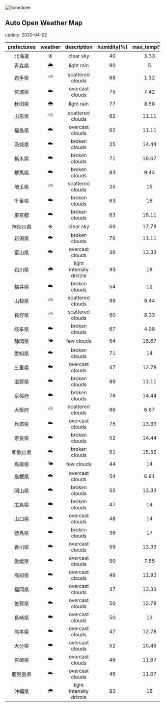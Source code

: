 ![Scheduler](https://github.com/miya/auto_open_weather_map/workflows/Scheduler/badge.svg)
## Auto Open Weather Map
update: 2020-04-22

|prefectures|weather|description|humidity(%)|max_temp(℃)|min_temp(℃)|
|:-----------:|:------------:|:------------:|:-----------:|:------------:|:-----------:|
|北海道|☀️|clear sky|40|3.33|2.78|
|青森県|🌦|light rain|90|5|5|
|岩手県|⛅️|scattered clouds|68|1.32|1.32|
|宮城県|☁️|overcast clouds|75|7.42|7.42|
|秋田県|🌦|light rain|77|8.58|8.58|
|山形県|⛅️|scattered clouds|62|11.11|9.44|
|福島県|☁️|overcast clouds|62|11.11|9.44|
|茨城県|☁️|broken clouds|25|14.44|8.89|
|栃木県|☁️|broken clouds|71|16.67|9.44|
|群馬県|☁️|broken clouds|83|9.44|5.56|
|埼玉県|⛅️|scattered clouds|25|15|14.44|
|千葉県|☁️|broken clouds|63|16|14.44|
|東京都|☁️|broken clouds|63|16.11|13.89|
|神奈川県|☀️|clear sky|69|17.78|13.33|
|新潟県|☁️|broken clouds|76|11.11|9.44|
|富山県|☁️|overcast clouds|36|13.33|13.33|
|石川県|🌧|light intensity drizzle|93|18|17|
|福井県|☁️|broken clouds|54|12|12|
|山梨県|⛅️|scattered clouds|99|9.44|9.44|
|長野県|⛅️|scattered clouds|80|8.33|8.33|
|岐阜県|☁️|broken clouds|67|4.98|4.98|
|静岡県|🌤|few clouds|54|16.67|14.44|
|愛知県|☁️|broken clouds|71|14|12.22|
|三重県|☁️|overcast clouds|47|12.78|12.78|
|滋賀県|☁️|broken clouds|89|11.11|10|
|京都府|☁️|broken clouds|78|14.44|8.89|
|大阪府|⛅️|scattered clouds|86|6.67|6.67|
|兵庫県|☁️|overcast clouds|75|13.33|6.67|
|奈良県|☁️|broken clouds|52|14.44|8.89|
|和歌山県|☁️|broken clouds|51|15.56|13.89|
|鳥取県|🌤|few clouds|44|14|14|
|島根県|☁️|overcast clouds|54|6.91|6.91|
|岡山県|☁️|broken clouds|55|13.33|10.56|
|広島県|☁️|broken clouds|47|14|11.11|
|山口県|☁️|overcast clouds|48|14|14|
|徳島県|☁️|broken clouds|36|17|16|
|香川県|☁️|overcast clouds|59|13.33|13.33|
|愛媛県|☁️|overcast clouds|50|7.55|7.55|
|高知県|☁️|overcast clouds|49|11.93|11.93|
|福岡県|☁️|overcast clouds|37|13.33|12.22|
|佐賀県|☁️|overcast clouds|50|12.78|12|
|長崎県|☁️|overcast clouds|50|12|12|
|熊本県|☁️|overcast clouds|47|12.78|12.78|
|大分県|☁️|overcast clouds|52|10.49|10.49|
|宮崎県|☁️|overcast clouds|46|11.67|11.67|
|鹿児島県|☁️|overcast clouds|46|11.67|11.67|
|沖縄県|🌧|light intensity drizzle|93|18|17|
